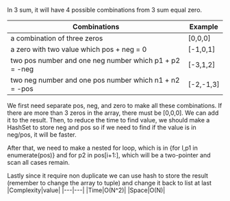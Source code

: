 In 3 sum, it will have 4 possible combinations from 3 sum equal zero.


|Combinations|Example|
|---|---|
|a combination of three zeros| [0,0,0]|
|a zero with two value which pos + neg = 0| [-1,0,1]|
|two pos number and one neg number which p1 + p2 = -neg|[-3,1,2]|
|two neg number and one pos number which n1 + n2 = -pos|[-2,-1,3]|

We first need separate pos, neg, and zero to make all these combinations.
If there are more than 3 zeros in the array, there must be [0,0,0]. We can add it to the result.
Then, to reduce the time to find value, we should make a HashSet to store neg and pos so if we need to find if the value is in neg/pos, it will be faster.

After that, we need to make a nested for loop, which is in {for I,p1 in enumerate(pos)} and for p2 in pos[i+1:], which will be a two-pointer and scan all cases remain.

Lastly since it require non duplicate we can use hash to store the result (remember to change the array to tuple) and change it back to list at last
|Complexity|value|
|---|---|
|Time|O(N^2)|
|Space|O(N)|
